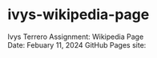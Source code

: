 # ivys-wikipedia-page
Ivys Terrero
Assignment: Wikipedia Page  
Date: Febuary 11, 2024
GitHub Pages site: 
